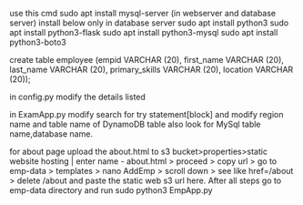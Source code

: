 use this cmd
sudo apt install mysql-server (in webserver and database server)
install below only in database server
sudo apt install python3
sudo apt install python3-flask
sudo apt install python3-mysql
sudo apt install python3-boto3

create table employee (empid VARCHAR (20), first_name VARCHAR (20), last_name VARCHAR (20), primary_skills VARCHAR (20), location VARCHAR (20));

in config.py modify the details listed

in ExamApp.py modify search for try statement[block] and modify region name and table name of DynamoDB table also look for MySql table name,database name.

for about page upload the about.html to s3 bucket>properties>static website hosting | enter name - about.html > proceed > copy url > go to emp-data > templates > nano AddEmp > scroll down >  see like href=/about > delete /about and paste the static web s3 url here.
After all steps go to emp-data directory and run sudo python3 EmpApp.py 
